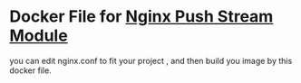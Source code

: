 # Docker File for [Nginx Push Stream Module](https://github.com/wandenberg/nginx-push-stream-module)

you can edit nginx.conf to fit your project , and then build you image by this docker file.